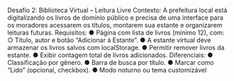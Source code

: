 Desafio 2: Biblioteca Virtual – Leitura Livre
Contexto:
A prefeitura local está digitalizando os livros de domínio público e precisa de uma interface
para os moradores acessarem os títulos, montarem sua estante e organizarem leituras
futuras.
Requisitos:
● Página com lista de livros (mínimo 12), com:
○ Título, autor e botão “Adicionar à Estante”.
● A estante virtual deve armazenar os livros salvos com localStorage.
● Permitir remover livros da estante.
● Exibir contagem total de livros adicionados.
Diferenciais:
● Classificação por gênero.
● Barra de busca por título.
● Marcar como “Lido” (opcional, checkbox).
● Modo noturno ou tema customizável


